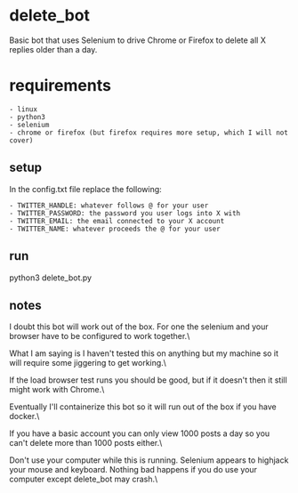 # delete_bot

Basic bot that uses Selenium to drive Chrome or Firefox to delete all X replies older than a day.

# requirements

    - linux
    - python3
    - selenium
    - chrome or firefox (but firefox requires more setup, which I will not cover)

## setup

In the config.txt file replace the following:

    - TWITTER_HANDLE: whatever follows @ for your user
    - TWITTER_PASSWORD: the password you user logs into X with
    - TWITTER_EMAIL: the email connected to your X account
    - TWITTER_NAME: whatever proceeds the @ for your user

## run

python3 delete_bot.py

## notes

I doubt this bot will work out of the box. For one the selenium and your browser have to be configured to work together.\

What I am saying is I haven't tested this on anything but my machine so it will require some jiggering to get working.\

If the load browser test runs you should be good, but if it doesn't then it still might work with Chrome.\

Eventually I'll containerize this bot so it will run out of the box if you have docker.\

If you have a basic account you can only view 1000 posts a day so you can't delete more than 1000 posts either.\

Don't use your computer while this is running. Selenium appears to highjack your mouse and keyboard. Nothing bad happens if you do use your computer except delete_bot may crash.\
